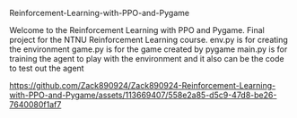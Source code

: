 Reinforcement-Learning-with-PPO-and-Pygame

Welcome to the Reinforcement Learning with PPO and Pygame. Final project for the NTNU Reinforcement Learning course.
env.py is for creating the environment game.py is for the game created by pygame main.py is for training the agent to play with the environment and it also can be the code to test out the agent

https://github.com/Zack890924/Zack890924-Reinforcement-Learning-with-PPO-and-Pygame/assets/113669407/558e2a85-d5c9-47d8-be26-7640080f1af7
